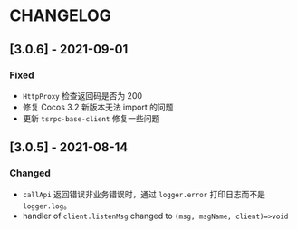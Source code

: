 # CHANGELOG

## [3.0.6] - 2021-09-01
### Fixed
- `HttpProxy` 检查返回码是否为 200
- 修复 Cocos 3.2 新版本无法 import 的问题
- 更新 `tsrpc-base-client` 修复一些问题

## [3.0.5] - 2021-08-14

### Changed
- `callApi` 返回错误非业务错误时，通过 `logger.error` 打印日志而不是 `logger.log`。
- handler of `client.listenMsg` changed to `(msg, msgName, client)=>void` 
